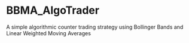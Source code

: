 # BBMA_AlgoTrader
A simple algorithmic counter trading strategy using Bollinger Bands and Linear Weighted Moving Averages
